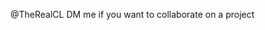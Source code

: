 @TheRealCL
DM me if you want to collaborate on a project


<!---
TheRealCL/TheRealCL is a ✨ special ✨ repository because its `README.md` (this file) appears on your GitHub profile.
You can click the Preview link to take a look at your changes.
--->
